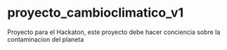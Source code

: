 # proyecto_cambioclimatico_v1
Proyecto para el Hackaton, este proyecto debe hacer conciencia sobre la contaminacion del planeta

